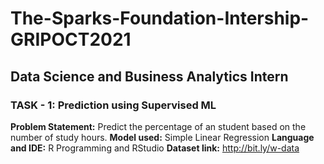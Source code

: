 # The-Sparks-Foundation-Intership-GRIPOCT2021

## Data Science and Business Analytics Intern

### TASK - 1: Prediction using Supervised ML

**Problem Statement:** Predict the percentage of an student based on the number of study hours. 
**Model used:** Simple Linear Regression 
**Language and IDE:** R Programming and  RStudio
**Dataset link:** http://bit.ly/w-data 
